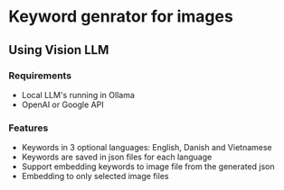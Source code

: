 # Keyword genrator for images
## Using Vision LLM

### Requirements

- Local LLM's running in Ollama
- OpenAI or Google API

### Features

- Keywords in 3 optional languages: English, Danish and Vietnamese
- Keywords are saved in json files for each language
- Support embedding keywords to image file from the generated json
- Embedding to only selected image files
